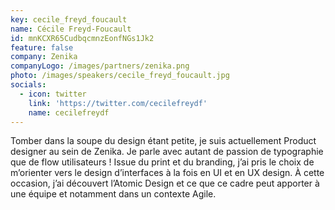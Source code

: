 ```yaml
---
key: cecile_freyd_foucault
name: Cécile Freyd-Foucault
id: mnKCXR65CudbqcmnzEonfNGs1Jk2
feature: false
company: Zenika
companyLogo: /images/partners/zenika.png
photo: /images/speakers/cecile_freyd_foucault.jpg
socials:
  - icon: twitter
    link: 'https://twitter.com/cecilefreydf'
    name: cecilefreydf
---
```

Tomber dans la soupe du design étant petite, je suis actuellement Product designer au sein de Zenika. Je parle avec autant de passion de typographie que de flow utilisateurs ! Issue du print et du branding, j’ai pris le choix de m’orienter vers le design d’interfaces à la fois en UI et en UX design. À cette occasion, j’ai découvert l’Atomic Design et ce que ce cadre peut apporter à une équipe et notamment dans un contexte Agile.